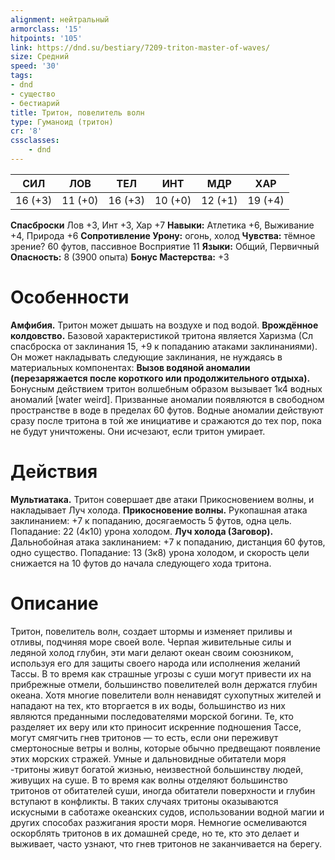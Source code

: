 ```yaml
---
alignment: нейтральный
armorclass: '15'
hitpoints: '105'
link: https://dnd.su/bestiary/7209-triton-master-of-waves/
size: Средний
speed: '30'
tags:
- dnd
- существо
- бестиарий
title: Тритон, повелитель волн
type: Гуманоид (тритон)
cr: '8'
cssclasses:
    - dnd
---
```



| СИЛ | ЛОВ | ТЕЛ | ИНТ | МДР | ХАР |
|---|---|---|---|---|---|
| 16 (+3) | 11 (+0) | 16 (+3) | 10 (+0) | 12 (+1) | 19 (+4) |
**Спасброски** Лов +3, Инт +3, Хар +7
**Навыки:** Атлетика +6, Выживание +4, Природа +6
**Сопротивление Урону:** огонь, холод
**Чувства:** тёмное зрение? 60 футов, пассивное Восприятие 11
**Языки:** Общий, Первичный
**Опасность:** 8 (3900 опыта)
**Бонус Мастерства:** +3


# Особенности
**Амфибия.** Тритон может дышать на воздухе и под водой.
**Врождённое колдовство.** Базовой характеристикой тритона является Харизма (Сл спасброска от заклинания 15, +9 к попаданию атаками заклинаниями). Он может накладывать следующие заклинания, не нуждаясь в материальных компонентах:
**Вызов водяной аномалии (перезаряжается после короткого или продолжительного отдыха).** Бонусным действием тритон волшебным образом вызывает 1к4 водных аномалий [water weird]. Призванные аномалии появляются в свободном пространстве в воде в пределах 60 футов. Водные аномалии действуют сразу после тритона в той же инициативе и сражаются до тех пор, пока не будут уничтожены. Они исчезают, если тритон умирает.


# Действия
**Мультиатака.** Тритон совершает две атаки Прикосновением волны, и накладывает Луч холода.
**Прикосновение волны.** Рукопашная атака заклинанием: +7 к попаданию, досягаемость 5 футов, одна цель. Попадание: 22 (4к10) урона холодом.
**Луч холода (Заговор).** Дальнобойная атака заклинанием: +7 к попаданию, дистанция 60 футов, одно существо. Попадание: 13 (3к8) урона холодом, и скорость цели снижается на 10 футов до начала следующего хода тритона.


# Описание
Тритон, повелитель волн, создает штормы и изменяет приливы и отливы, подчиняя море своей воле. Черпая живительные силы и ледяной холод глубин, эти маги делают океан своим союзником, используя его для защиты своего народа или исполнения желаний Тассы. В то время как страшные угрозы с суши могут привести их на прибрежные отмели, большинство повелителей волн держатся глубин океана. Хотя многие повелители волн ненавидят сухопутных жителей и нападают на тех, кто вторгается в их воды, большинство из них являются преданными последователями морской богини. Те, кто разделяет их веру или кто приносит искренние подношения Тассе, могут смягчить гнев тритонов — то есть, если они переживут смертоносные ветры и волны, которые обычно предвещают появление этих морских стражей. Умные и дальновидные обитатели моря -тритоны живут богатой жизнью, неизвестной большинству людей, живущих на суше. В то время как волны отделяют большинство тритонов от обитателей суши, иногда обитатели поверхности и глубин вступают в конфликты. В таких случаях тритоны оказываются искусными в саботаже океанских судов, использовании водной магии и других способах разжигания ярости моря. Немногие осмеливаются оскорблять тритонов в их домашней среде, но те, кто это делает и выживает, часто узнают, что гнев тритонов не заканчивается на берегу.